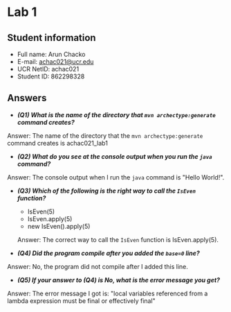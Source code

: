 # Lab 1

## Student information

* Full name: Arun Chacko
* E-mail: achac021@ucr.edu
* UCR NetID: achac021
* Student ID: 862298328

## Answers

- ***(Q1) What is the name of the directory that `mvn archectype:generate` command creates?***

Answer: The name of the directory that the `mvn archectype:generate` command creates is achac021_lab1

- ***(Q2) What do you see at the console output when you run the `java` command?***

Answer: The console output when I run the `java` command is "Hello World!".

- ***(Q3) Which of the following is the right way to call the `IsEven` function?***

    - IsEven(5)
    - IsEven.apply(5)
    - new IsEven().apply(5)
 
  Answer: The correct way to call the `IsEven` function is IsEven.apply(5).

- ***(Q4) Did the program compile after you added the `base=0` line?***

Answer: No, the program did not compile after I added this line.

- ***(Q5) If your answer to (Q4) is No, what is the error message you get?***

Answer: The error message I got is: "local variables referenced from a lambda expression must be final or effectively final"
